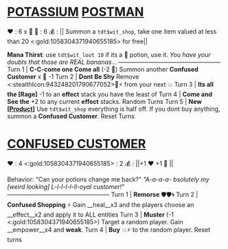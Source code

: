 # __**[POTASSIUM](<https://m.youtube.com/watch?v=BRD9BqjIk-E&pp=ygUKQmFuYW5hIG1hbg%3D%3D>) [POSTMAN](<https://www.youtube.com/watch?v=uivFFnCI8tM>)**__
❤️ : 6 x 👥
🔷 : 6
💰 : || Summon a `tdt$wit_shop`, take one item valued at less than 20 <:gold:1058304371940655185> for free||

**Mana Thirst**: use `tdt$wit_loot 10` if its a 🧪 potion, use it. 
*You have your doubts that those are REAL bananas...*
—————————————————
Turn 1  | **C-C-come one Come all** (-2 🔷) Summon another **Confused Customer** x 👥 -1
Turn 2 | **Dont Be Shy** Remove <:stealthIcon:943248201790677052>🎯⚡ from your next 💥
Turn 3 | **Its all the [Rage]** -1 to an __effect__ stack you have the least of
Turn 4 | **Come and See the** +2 to any current __effect__ stacks. Random Turns
Turn 5 | **New [[Product](<https://www.google.com/url?sa=i&url=https%3A%2F%2Fwww.pinterest.com%2Fpin%2F89720217565550668%2F&psig=AOvVaw1syYr7jUTg-DZgDbq2PP-f&ust=1704012679431000&source=images&cd=vfe&opi=89978449&ved=0CBEQjRxqFwoTCIidyIbktoMDFQAAAAAdAAAAABAD>)]** Use `tdt$wit_shop` everything is half off. If you dont buy anything, summon a **Confused Customer**. Reset Turns

# [__**CONFUSED CUSTOMER**__](<https://www.youtube.com/watch?v=2GbBD_7AsGA>)
❤️ : 4
<:gold:1058304371940655185> : 2
💰 : ||+1 ❤️ +1 🔷 ||

Behavior: "Can your potions change me back?"
*"A-a-a-a- bsolutely my [weird looking] L-l-l-l-l-ll-oyal customer!"*
—————————————————
Turn 1  | **Remorse** 🛡️🛡️🌀
Turn 2 | **Confused Shopping** ⚡ Gain __heal__x3 and the players choose an __effect__x2 and apply it to ALL entities
Turn 3 | **Muster** (-1 <:gold:1058304371940655185>) Target a random player. Gain __empower__x4 and __weak__.
Turn 4 | **Buy** 💥⚡ to the random player. Reset turns